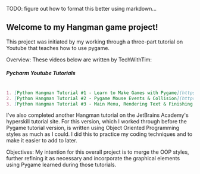 TODO: figure out how to format this better using markdown...

## Welcome to my Hangman game project!

This project was initiated by my working through a three-part tutorial on Youtube that teaches how to use pygame.

Overview:
These videos below are written by TechWithTim:

##### Pycharm Youtube Tutorials
```markdown

1. [Python Hangman Tutorial #1 - Learn to Make Games with Pygame](https://www.youtube.com/watch?v=d038LZp_Jhk)
2. [Python Hangman Tutorial #2 - Pygame Mouse Events & Collision](https://www.youtube.com/watch?v=W6cjx7t39d4)
3. [Python Hangman Tutorial #3 - Main Menu, Rendering Text & Finishing Touches](https://www.youtube.com/watch?v=d038LZp_Jhk)

```
I've also completed another Hangman tutorial on the JetBrains Academy's hyperskill tutorial site. For this version, which I worked through before the Pygame tutorial version, is written using Object Oriented Programming styles as much as I could. I did this to practice my coding techniques and to make it easier to add to later.

Objectives:
My intention for this overall project is to merge the OOP styles, further refining it as necessary and incorporate the graphical elements using Pygame learned during those tutorials. 
